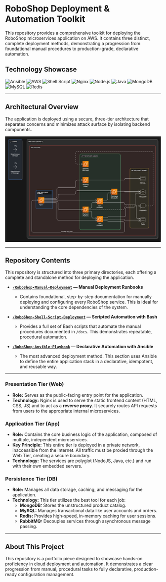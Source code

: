 # RoboShop Deployment & Automation Toolkit

This repository provides a comprehensive toolkit for deploying the RoboShop microservices application on AWS. It contains three distinct, complete deployment methods, demonstrating a progression from foundational manual procedures to production-grade, declarative automation.

## Technology Showcase
![Ansible](https://img.shields.io/badge/Ansible-1A1924?style=for-the-badge&logo=ansible&logoColor=white)
![AWS](https://img.shields.io/badge/AWS-232F3E?style=for-the-badge&logo=amazon-aws&logoColor=white)
![Shell Script](https://img.shields.io/badge/Bash-4EAA25?style=for-the-badge&logo=gnubash&logoColor=white)
![Nginx](https://img.shields.io/badge/Nginx-009639?style=for-the-badge&logo=nginx&logoColor=white)
![Node.js](https://img.shields.io/badge/Node.js-339933?style=for-the-badge&logo=nodedotjs&logoColor=white)
![Java](https://img.shields.io/badge/Java-ED8B00?style=for-the-badge&logo=openjdk&logoColor=white)
![MongoDB](https://img.shields.io/badge/MongoDB-47A248?style=for-the-badge&logo=mongodb&logoColor=white)
![MySQL](https://img.shields.io/badge/MySQL-4479A1?style=for-the-badge&logo=mysql&logoColor=white)
![Redis](https://img.shields.io/badge/Redis-DD0031?style=for-the-badge&logo=redis&logoColor=white)

---

## Architectural Overview

The application is deployed using a secure, three-tier architecture that separates concerns and minimizes attack surface by isolating backend components.

![RoboShop Architecture Diagram](./assets/roboshop-architecture.png)

---

## Repository Contents

This repository is structured into three primary directories, each offering a complete and standalone method for deploying the application.

- **[`/RoboShop-Manual-Deployment`](./RoboShop-Manual-Deployment/) — Manual Deployment Runbooks**
  - Contains foundational, step-by-step documentation for manually deploying and configuring every RoboShop service. This is ideal for understanding the core dependencies of the system.

- **[`/RoboShop-Shell-Script-Deployment`](./RoboShop-Shell-Script-Deployment/) — Scripted Automation with Bash**
  - Provides a full set of Bash scripts that automate the manual procedures documented in `/docs`. This demonstrates repeatable, procedural automation.

- **[`/RoboShop-Ansible-Playbook`](./RoboShop-Ansible-Playbook/) — Declarative Automation with Ansible**
  - The most advanced deployment method. This section uses Ansible to define the entire application stack in a declarative, idempotent, and reusable way.

---
### **Presentation Tier (Web)**
*   **Role:** Serves as the public-facing entry point for the application.
*   **Technology:** Nginx is used to serve the static frontend content (HTML, CSS, JS) and to act as a **reverse proxy**. It securely routes API requests from users to the appropriate internal microservices.

### **Application Tier (App)**
*   **Role:** Contains the core business logic of the application, composed of multiple, independent microservices.
*   **Key Principle:** This entire tier is deployed in a private network, inaccessible from the internet. All traffic must be proxied through the Web Tier, creating a secure boundary.
*   **Technology:** The services are polyglot (NodeJS, Java, etc.) and run with their own embedded servers.

### **Persistence Tier (DB)**
*   **Role:** Manages all data storage, caching, and messaging for the application.
*   **Technology:** This tier utilizes the best tool for each job:
    *   **MongoDB:** Stores the unstructured product catalog.
    *   **MySQL:** Manages transactional data like user accounts and orders.
    *   **Redis:** Provides high-speed, in-memory caching for user sessions.
    *   **RabbitMQ:** Decouples services through asynchronous message passing.

---

## About This Project
This repository is a portfolio piece designed to showcase hands-on proficiency in cloud deployment and automation. It demonstrates a clear progression from manual, procedural tasks to fully declarative, production-ready configuration management.